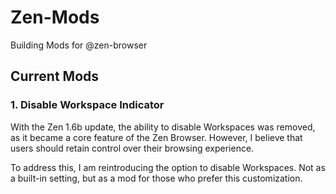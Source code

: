 # Zen-Mods
Building Mods for @zen-browser

## Current Mods
### 1. Disable Workspace Indicator
With the Zen 1.6b update, the ability to disable Workspaces was removed, as it became a core feature of the Zen Browser. However, I believe that users should retain control over their browsing experience.

To address this, I am reintroducing the option to disable Workspaces. Not as a built-in setting, but as a mod for those who prefer this customization.